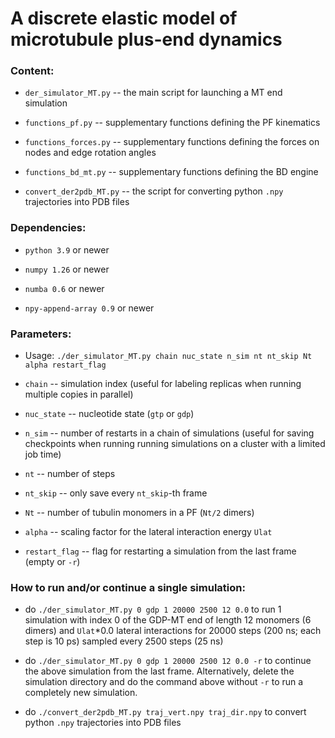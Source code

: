 # A discrete elastic model of microtubule plus-end dynamics

### Content:

* `der_simulator_MT.py` -- the main script for launching a MT end simulation

* `functions_pf.py` -- supplementary functions defining the PF kinematics

* `functions_forces.py` -- supplementary functions defining the forces on nodes and edge rotation angles

* `functions_bd_mt.py` -- supplementary functions defining the BD engine

* `convert_der2pdb_MT.py` -- the script for converting python `.npy` trajectories into PDB files

### Dependencies:

* `python 3.9` or newer

* `numpy 1.26` or newer

* `numba 0.6` or newer

* `npy-append-array 0.9` or newer

### Parameters:

* Usage: `./der_simulator_MT.py chain nuc_state n_sim nt nt_skip Nt alpha restart_flag`

* `chain` -- simulation index (useful for labeling replicas when running multiple copies in parallel)

* `nuc_state` -- nucleotide state (`gtp` or `gdp`)

* `n_sim` -- number of restarts in a chain of simulations (useful for saving checkpoints when running
             running simulations on a cluster with a limited job time)

* `nt` -- number of steps

* `nt_skip` -- only save every `nt_skip`-th frame

* `Nt` -- number of tubulin monomers in a PF (`Nt/2` dimers)

* `alpha` -- scaling factor for the lateral interaction energy `Ulat`

* `restart_flag` -- flag for restarting a simulation from the last frame (empty or `-r`)

### How to run and/or continue a single simulation:

* do `./der_simulator_MT.py 0 gdp 1 20000 2500 12 0.0` to run 1 simulation with index 0 of the GDP-MT
  end of length 12 monomers (6 dimers) and `Ulat`*0.0 lateral interactions for 20000 steps (200 ns;
  each step is 10 ps) sampled every 2500 steps (25 ns)

* do `./der_simulator_MT.py 0 gdp 1 20000 2500 12 0.0 -r` to continue the above simulation from the
  last frame. Alternatively, delete the simulation directory and do the command above without `-r` to
  run a completely new simulation.

* do `./convert_der2pdb_MT.py traj_vert.npy traj_dir.npy` to convert python `.npy` trajectories into
  PDB files
